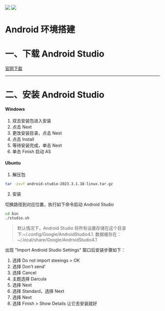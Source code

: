 ![](https://img.shields.io/badge/更新时间-2024.05.28-yellow.svg)
![](https://img.shields.io/badge/AndroidStudio-2023.3.1.18-green.svg)

# Android 环境搭建

# 一、下载 Android Studio

[官网下载](https://developer.android.com/studio?hl=zh-cn)

---

# 二、安装 Android Studio

<!-- tabs:start -->

#### **Windows**

1. 双击安装包进入安装
2. 点击 Next
3. 更改安装目录，点击 Next
4. 点击 Install
5. 等待安装完成，单击 Next
6. 单击 Finish 启动 AS

#### **Ubuntu**

1. 解压包

```bash
tar -zxvf android-studio-2023.3.1.18-linux.tar.gz
```

2. 安装

切换路径到对应位置，执行如下命令启动 Android Studio

```bash
cd bin
./studio.sh
```

> 默认情况下，Android Studio 将所有设置存储在这个目录下:~/.config/Google/AndroidStudio4.1.
> 数据缓存在：~/.local/share/Google/AndroidStudio4.1

<!-- tabs:end -->

出现 "Import Android Studio Settings" 窗口后安装步骤如下：

1. 选择 Do not import steeings > OK
2. 选择 Don't send’
3. 选择 Cancel
4. 主题选择 Darcula
5. 选择 Next
6. 选择 Standard，选择 Next
7. 选择 Next
8. 选择 Finish > Show Details 让它去安装就好

